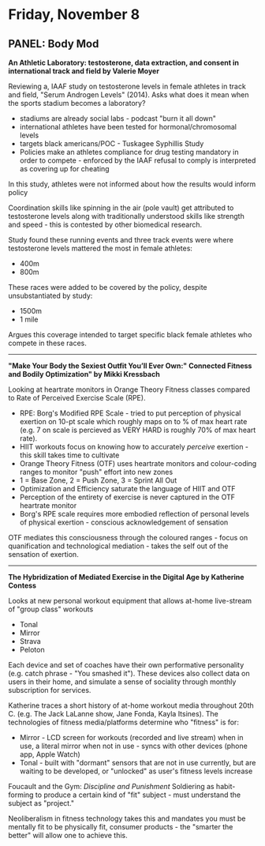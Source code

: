  
 # Friday, November 8 #
 
 ## PANEL: Body Mod ##
 
 **An Athletic Laboratory: testosterone, data extraction, and consent in international track and field by Valerie Moyer**
 
Reviewing a, IAAF study on testosterone levels in female athletes in track and field, "Serum Androgen Levels" (2014). Asks what does it mean when the sports stadium becomes a laboratory?
 
 * stadiums are already social labs - podcast "burn it all down"
  * international athletes have been tested for hormonal/chromosomal levels 
  * targets black americans/POC - Tuskagee Syphillis Study
  * Policies make an athletes compliance for drug testing mandatory in order to compete - enforced by the IAAF refusal to comply is interpreted as covering up for cheating
  
 In this study, athletes were not informed about how the results would inform policy
 
 Coordination skills like spinning in the air (pole vault) get attributed to testosterone levels along with traditionally understood skills like strength and speed - this is contested by other biomedical research.
 
 Study found these running events and three track events were where testosterone levels mattered the most in female athletes:
 
 * 400m 
 * 800m
 
 These races were added to be covered by the policy, despite unsubstantiated by study:
 
 * 1500m
 * 1 mile 
 
 Argues this coverage intended to target specific black female athletes who compete in these races.
 
 ---
 
**"Make Your Body the Sexiest Outfit You’ll Ever Own:" Connected Fitness and Bodily Optimization" by Mikki Kressbach**

Looking at heartrate monitors in Orange Theory Fitness classes compared to Rate of Perceived Exercise Scale (RPE).

* RPE: Borg's Modified RPE Scale - tried to put perception of physical exertion on 10-pt scale which roughly maps on to % of max heart rate (e.g. 7 on scale is percieved as VERY HARD is roughly 70% of max heart rate).
* HIIT workouts focus on knowing how to accurately *perceive* exertion - this skill takes time to cultivate
* Orange Theory Fitness (OTF) uses heartrate monitors and colour-coding ranges to monitor "push" effort into new zones
* 1 = Base Zone, 2 = Push Zone, 3 = Sprint All Out
* Optimization and Efficiency saturate the language of HIIT and OTF
* Perception of the entirety of exercise is never captured in the OTF heartrate monitor
* Borg's RPE scale requires more embodied reflection of personal levels of physical exertion - conscious acknowledgement of sensation

OTF mediates this consciousness through the coloured ranges - focus on quanification and technological mediation - takes the self out of the sensation of exertion.

---

**The Hybridization of Mediated Exercise in the Digital Age by Katherine Contess**

Looks at new personal workout equipment that allows at-home live-stream of "group class" workouts

* Tonal
* Mirror
* Strava
* Peloton

Each device and set of coaches have their own performative personality (e.g. catch phrase - "You smashed it"). These devices also collect data on users in their home, and simulate a sense of sociality through monthly subscription for services.

Katherine traces a short history of at-home workout media throughout 20th C. (e.g. The Jack LaLanne show, Jane Fonda, Kayla Itsines). The technologies of fitness media/platforms determine who "fitness" is for:

* Mirror - LCD screen for workouts (recorded and live stream) when in use, a literal mirror when not in use - syncs with other devices (phone app, Apple Watch)
* Tonal - built with "dormant" sensors that are not in use currently, but are waiting to be developed, or "unlocked" as user's fitness levels increase

Foucault and the Gym: *Discipline and Punishment* Soldiering as habit-forming to produce a certain kind of "fit" subject - must understand the subject as "project." 

Neoliberalism in fitness technology takes this and mandates you must be mentally fit to be physically fit, consumer products - the "smarter the better" will allow one to achieve this.
